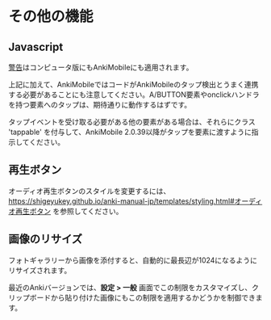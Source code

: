 # その他の機能

## Javascript

[警告](https://shigeyukey.github.io/anki-manual-jp/templates/styling.html#javascript)はコンピュータ版にもAnkiMobileにも適用されます。

上記に加えて、AnkiMobileではコードがAnkiMobileのタップ検出とうまく連携する必要があることにも注意してください。A/BUTTON要素やonclickハンドラを持つ要素へのタップは、期待通りに動作するはずです。

タップイベントを受け取る必要がある他の要素がある場合は、それらにクラス 'tappable' を付与して、AnkiMobile 2.0.39以降がタップを要素に渡すように指示してください。

## 再生ボタン

オーディオ再生ボタンのスタイルを変更するには、<https://shigeyukey.github.io/anki-manual-jp/templates/styling.html#オーディオ再生ボタン> を参照してください。

## 画像のリサイズ

フォトギャラリーから画像を添付すると、自動的に最長辺が1024になるようにリサイズされます。

最近のAnkiバージョンでは、**設定 > 一般** 画面でこの制限をカスタマイズし、クリップボードから貼り付けた画像にもこの制限を適用するかどうかを制御できます。